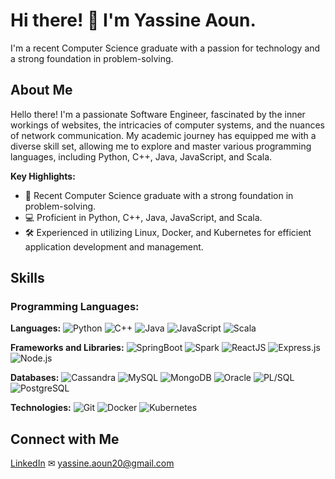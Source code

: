 # Hi there! 👋 I'm Yassine Aoun.

I'm a recent Computer Science graduate with a passion for technology and a strong foundation in problem-solving.

## About Me

Hello there! I'm a passionate Software Engineer, fascinated by the inner workings of websites, the intricacies of computer systems, and the nuances of network communication. My academic journey has equipped me with a diverse skill set, allowing me to explore and master various programming languages, including Python, C++, Java, JavaScript, and Scala.

**Key Highlights:**
- 🚀 Recent Computer Science graduate with a strong foundation in problem-solving.
- 💻 Proficient in Python, C++, Java, JavaScript, and Scala.
- 🛠️ Experienced in utilizing Linux, Docker, and Kubernetes for efficient application development and management.



## Skills

### Programming Languages:
**Languages:**
![Python](https://img.shields.io/badge/Python-blue?style=for-the-badge&logo=python&logoWidth=30)
![C++](https://img.shields.io/badge/C++-orange?style=for-the-badge&logo=c%2B%2B&logoWidth=30)
![Java](https://img.shields.io/badge/Java-orange?style=for-the-badge&logo=java&logoWidth=30)
![JavaScript](https://img.shields.io/badge/JavaScript-orange?style=for-the-badge&logo=javascript&logoWidth=30)
![Scala](https://img.shields.io/badge/Scala-orange?style=for-the-badge&logo=scala&logoWidth=30)

**Frameworks and Libraries:**
![SpringBoot](https://img.shields.io/badge/SpringBoot-green?style=for-the-badge&logo=spring&logoWidth=30)
![Spark](https://img.shields.io/badge/Spark-yellow?style=for-the-badge&logo=apache-spark&logoWidth=30)
![ReactJS](https://img.shields.io/badge/ReactJS-blue?style=for-the-badge&logo=react&logoWidth=30)
![Express.js](https://img.shields.io/badge/Express.js-grey?style=for-the-badge&logo=express&logoWidth=30)
![Node.js](https://img.shields.io/badge/Node.js-green?style=for-the-badge&logo=node.js&logoWidth=30)

**Databases:**
![Cassandra](https://img.shields.io/badge/Cassandra-purple?style=for-the-badge&logo=apache-cassandra&logoWidth=30)
![MySQL](https://img.shields.io/badge/MySQL-blue?style=for-the-badge&logo=mysql&logoWidth=30)
![MongoDB](https://img.shields.io/badge/MongoDB-green?style=for-the-badge&logo=mongodb&logoWidth=30)
![Oracle](https://img.shields.io/badge/Oracle-red?style=for-the-badge&logo=oracle&logoWidth=30)
![PL/SQL](https://img.shields.io/badge/PLSQL-red?style=for-the-badge&logo=oracle&logoWidth=30)
![PostgreSQL](https://img.shields.io/badge/PostgreSQL-blue?style=for-the-badge&logo=postgresql&logoWidth=30)

**Technologies:**
![Git](https://img.shields.io/badge/Git-black?style=for-the-badge&logo=git&logoWidth=30)
![Docker](https://img.shields.io/badge/Docker-blue?style=for-the-badge&logo=docker&logoWidth=30)
![Kubernetes](https://img.shields.io/badge/Kubernetes-blue?style=for-the-badge&logo=kubernetes&logoWidth=30)




## Connect with Me

[LinkedIn](https://www.linkedin.com/in/yassine-aoun/) 
✉ [yassine.aoun20@gmail.com](mailto:yassine.aoun20@gmail.com) 
